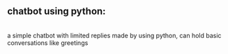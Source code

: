 ## chatbot using python:
<br>
a simple chatbot with limited replies made by using python, can hold basic conversations like greetings
